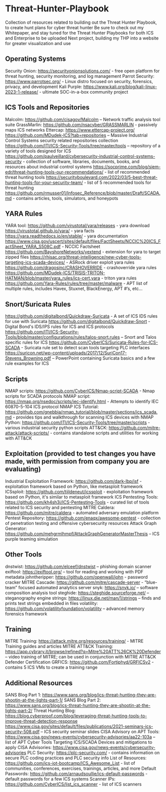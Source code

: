 # Threat-Hunter-Playbook
Collection of resources related to building out the Threat Hunter Playbook, to create hunt plans for cyber threat hunter
Be sure to check out my Whitepaper, and stay tuned for the Threat Hunter Playbooks for both ICS and Enterprise to be uploaded
Next project, building my THP into a website for greater visualization and use

## Operating Systems
Security Onion: https://securityonionsolutions.com/ - free open platform for threat hunting, security monitoring, and log management
Parrot Security: https://www.parrotsec.org/ - Linux distro focused on security, forensics, privacy, and development
Kali Purple: https://www.kali.org/blog/kali-linux-2023-1-release/ - ultimate SOC-in-a-box community project

## ICS Tools and Repositories
Malcolm: https://github.com/cisagov/Malcolm – Network traffic analysis tool suite
GrassMarlin: https://github.com/nsacyber/GRASSMARLIN - passively maps ICS networks
Ettercap: https://www.ettercap-project.org/
https://github.com/MDudek-ICS?tab=repositories – Massive Industrial Control Systems security related repositories collection
https://github.com/ITI/ICS-Security-Tools/tree/master/tools – repository of a variety of tools designed for ICS
https://github.com/paulveillard/cybersecurity-industrial-control-systems-security - collection of software, libraries, documents, books, and resources about industrial control systems
https://socprime.com/blog/siem-edr/threat-hunting-tools-our-recommendations/ - list of recommended threat hunting tools
https://securityboulevard.com/2022/03/5-best-threat-hunting-tools-for-your-security-team/ - list of 5 recommended tools for threat hunting
https://github.com/rmusser01/Infosec_Reference/blob/master/Draft/SCADA.md - contains articles, tools, simulators, and honeypots

## YARA Rules
YARA tool: https://github.com/virustotal/yara/releases - yara download
https://virustotal.github.io/yara/ - yara facts
https://yara.readthedocs.io/en/stable/ - yara documentation
https://www.cisa.gov/uscert/sites/default/files/FactSheets/NCCIC%20ICS_FactSheet_YARA_S508C.pdf - NCCIC Factsheet
https://github.com/BayshoreNetworks/yextend - extension for yara to target zipped files
https://rhisac.org/threat-intelligence/new-cyber-tools-targeting-ics-scada-devices/ - ASRock driver exploit yara rules
https://github.com/dragosinc/CRASHOVERRIDE - crashoverride yara rules
https://github.com/MDudek-ICS/TRISIS-TRITON-HATMAN/blob/master/yara_rules/ics-cert.yara - triton yara rules
https://github.com/Yara-Rules/rules/tree/master/malware - APT list of multiple rules, includes Havex, Stuxnet, BlackEnergy, APT #’s, etc…

## Snort/Suricata Rules
https://github.com/digitalbond/Quickdraw-Suricata - A set of ICS IDS rules for use with Suricata
https://github.com/digitalbond/Quickdraw-Snort - Digital Bond's IDS/IPS rules for ICS and ICS protocols
https://github.com/ITI/ICS-Security-Tools/blob/master/configurations/rules/talos-snort.rules – Snort and Talos specific rules for ICS
https://github.com/CyberICS/Suricata-Rules-for-ICS-SCADA - Suricata rule set to detect scan tools targeting PLC interfaces
https://suricon.net/wp-content/uploads/2017/12/SuriCon17-Stevens_Browning.pdf – PowerPoint containing Suricata basics and a few rule examples for ICS

## Scripts
NMAP scripts: https://github.com/CyberICS/Nmap-script-SCADA - Nmap scripts for SCADA protocols
NMAP script: https://nmap.org/nsedoc/scripts/iec-identify.html - Attempts to identify IEC 60870-5-104 ICS protocol
NMAP ICS Tutorial: https://github.com/gnebbia/nmap_tutorial/blob/master/sections/ics_scada.md - provides tips and walkthrough for scanning ICS devices with NMAP
Python: https://github.com/ITI/ICS-Security-Tools/tree/master/scripts - various industrial security python scripts
ATT&CK: https://github.com/mitre-attack/attack-scripts/ - contains standalone scripts and utilities for working with ATT&CK

## Exploitation (provided to test changes you have made, with permission from company you are evaluating)
Industrial Exploitation Framework: https://github.com/dark-lbp/isf - exploitation framework based on Python, like metasploit framework
ICSsploit: https://github.com/tijldeneut/icssploit - exploitation framework based on Python, it's similar to metasploit framework
ICS Pentesting Tools: https://github.com/kh4sh3i/ICS-Pentesting-Tools - curated list of tools related to ICS security and pentesting
MITRE Caldera: https://github.com/mitre/caldera - automated adversary emulation platform
Pentest Repository: https://github.com/enaqx/awesome-pentest - collection of penetration testing and offensive cybersecurity resources
Attack Graph Generator: https://github.com/mehgrmlhmpf/AttackGraphGeneratorMasterThesis – ICS purple teaming simulation

## Other Tools
dnstwist: https://github.com/elceef/dnstwist – phishing domain scanner
exiftool: https://exiftool.org/ – tool for reading and working with PDF metadata 
johntheripper: https://github.com/openwall/john - password cracker
MITRE Cascade: https://github.com/mitre/cascade-server - “blue-team” focused automated analytics server
snyk: https://snyk.io/ – software composition analysis tool
steghide: https://steghide.sourceforge.net/ – steganography engine
strings: https://linux.die.net/man/1/strings – finds and prints text strings embedded in files
volatility: https://github.com/volatilityfoundation/volatility – advanced memory forensics framework

## Training
MITRE Training: https://attack.mitre.org/resources/training/ - MITRE Training guides and articles
MITRE ATT&CK Training: https://app.cybrary.it/browse/refined?q=Mitre%20ATT%26CK%20Defender – video training of MITRE; can be used in conjunction with MITRE ATT&CK Defender Certification
GRFICS: https://github.com/Fortiphyd/GRFICSv2 - contains 5 ICS VMs to create a training range 


## Additional Resources
SANS Blog Part 1: https://www.sans.org/blog/ics-threat-hunting-they-are-shootin-at-the-lights-part-1/
SANS Blog Part 2: https://www.sans.org/blog/ics-threat-hunting-they-are-shootin-at-the-lights-part-2/
Threat Hunting Blog: https://blog.cyberproof.com/blog/leveraging-threat-hunting-tools-to-improve-threat-detection-response
https://www.cisa.gov/sites/default/files/publications/2021-seminars-ics-security-508.pdf – ICS security seminar slides
CISA Advisory on APT Tools: https://www.cisa.gov/news-events/cybersecurity-advisories/aa22-103a – list of APT Cyber Tools Targeting ICS/SCADA Devices and mitigations to apply
CISA Advisories: https://www.cisa.gov/news-events/cybersecurity-advisories 
PLC Security: https://plc-security.com/ - contains information on secure PLC coding practices and PLC security info
List of Resources: https://github.com/ics-iot-bootcamp/ICS_Awesome_List - list of communities, conferences, exercises, trainings, articles, and more
Default Passwords: https://github.com/arnaudsoullie/ics-default-passwords - default passwords for a few ICS systems
Scanner IPs: https://github.com/CyberICS/list_ics_scanner - list of ICS scanners
